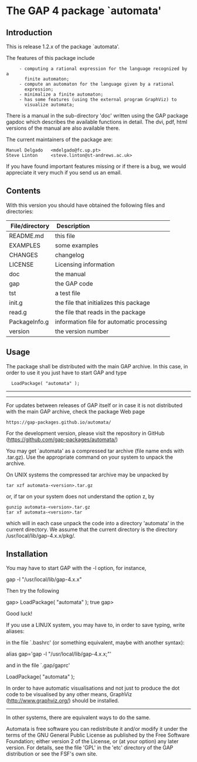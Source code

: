 
The GAP 4 package `automata'
==================================

Introduction
------------

This is release 1.2.x of  the package `automata'.

The features of this package include

         - computing a rational expression for the language recognized by a
           finite automaton;
         - compute an automaton for the language given by a rational
           expression;
         - minimalize a finite automaton;
         - has some features (using the external program GraphViz) to
           visualize automata;

There is a manual in the sub-directory 'doc' written using the GAP package
gapdoc which describes the available functions in detail. The dvi, pdf, html
versions of the manual are also available there.

The current maintainers of the package are:

    Manuel Delgado   <mdelgado@fc.up.pt>
    Steve Linton     <steve.linton@st-andrews.ac.uk>

If you  have found important features missing or if there is a bug, we would appreciate it very much if you send us an email.

Contents
--------
With this version you should have obtained the following files and
directories:

| File/directory | Description |
|:-----|:------|
|README.md|   this file|
|EXAMPLES|	some examples|
|CHANGES|	changelog|
|LICENSE|	Licensing information|
|doc  |	the manual|
|gap  |the GAP code|
|tst  |	a test file|
|init.g| the file that initializes this package|
|read.g |         		the file that reads in the package|
|PackageInfo.g	| information file for automatic processing|
|version	|the version number|

Usage
-----
The package shall be distributed with the main GAP archive. In this case, in
order to use it you just have to start GAP and type

      LoadPackage( "automata" );

------------------------------
------------------------------
For updates between releases of GAP itself or in case it is not distributed
with the main GAP archive, check the package Web page

    https://gap-packages.github.io/automata/

For the development version, please visit the repository in GitHub (https://github.com/gap-packages/automata/)

You may get `automata' as a compressed tar archive (file name ends with
.tar.gz). Use the appropriate command on your system to unpack the
archive.

On UNIX systems the compressed tar archive may be unpacked by

    tar xzf automata-<version>.tar.gz

or, if tar on your system does not understand the option z, by

    gunzip automata-<version>.tar.gz
    tar xf automata-<version>.tar

which will in each case unpack the code into a directory 'automata'
in the current directory. We assume that the current directory is the
directory /usr/local/lib/gap-4.x.x/pkg/.

Installation
------------

You may have to start GAP with the -l option, for instance,

gap -l "/usr/local/lib/gap-4.x.x"

Then try the following

gap> LoadPackage( "automata" ); 
true
gap>

Good luck!

If you use a LINUX system, you may have to, in order to save typing, write
aliases: 

in the file `.bashrc' (or something equivalent, maybe with another syntax): 

alias gap='gap -l "/usr/local/lib/gap-4.x.x;"'

and in the file `.gap/gaprc'

LoadPackage( "automata" ); 


In order to have automatic visualisations and not just to produce the dot code to be visualised by any other means, GraphViz (http://www.graphviz.org/) should be installed.

----------
In other systems, there are equivalent ways to do the same.

Automata is free software you can redistribute it and/or modify it
under the terms of the GNU General Public License as published by the
Free Software Foundation; either version 2 of the License, or (at your
option) any later version. For details, see the file 'GPL' in the
'etc' directory of the GAP distribution or see the FSF's own site.



